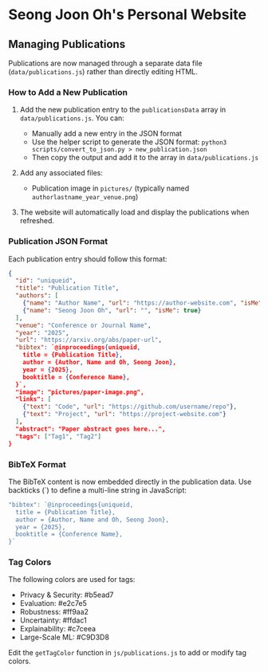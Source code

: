 # Seong Joon Oh's Personal Website

## Managing Publications

Publications are now managed through a separate data file (`data/publications.js`) rather than directly editing HTML.

### How to Add a New Publication

1. Add the new publication entry to the `publicationsData` array in `data/publications.js`. You can:
   - Manually add a new entry in the JSON format
   - Use the helper script to generate the JSON format: `python3 scripts/convert_to_json.py > new_publication.json`
   - Then copy the output and add it to the array in `data/publications.js`

2. Add any associated files:
   - Publication image in `pictures/` (typically named `authorlastname_year_venue.png`)

3. The website will automatically load and display the publications when refreshed.

### Publication JSON Format

Each publication entry should follow this format:

```json
{
  "id": "uniqueid",
  "title": "Publication Title",
  "authors": [
    {"name": "Author Name", "url": "https://author-website.com", "isMe": false},
    {"name": "Seong Joon Oh", "url": "", "isMe": true}
  ],
  "venue": "Conference or Journal Name",
  "year": "2025",
  "url": "https://arxiv.org/abs/paper-url",
  "bibtex": `@inproceedings{uniqueid,
    title = {Publication Title},
    author = {Author, Name and Oh, Seong Joon},
    year = {2025},
    booktitle = {Conference Name},
  }`,
  "image": "pictures/paper-image.png",
  "links": [
    {"text": "Code", "url": "https://github.com/username/repo"},
    {"text": "Project", "url": "https://project-website.com"}
  ],
  "abstract": "Paper abstract goes here...",
  "tags": ["Tag1", "Tag2"]
}
```

### BibTeX Format

The BibTeX content is now embedded directly in the publication data. Use backticks (`) to define a multi-line string in JavaScript:

```javascript
"bibtex": `@inproceedings{uniqueid,
  title = {Publication Title},
  author = {Author, Name and Oh, Seong Joon},
  year = {2025},
  booktitle = {Conference Name},
}`
```

### Tag Colors

The following colors are used for tags:
- Privacy & Security: #b5ead7
- Evaluation: #e2c7e5
- Robustness: #ff9aa2
- Uncertainty: #ffdac1
- Explainability: #c7ceea
- Large-Scale ML: #C9D3D8

Edit the `getTagColor` function in `js/publications.js` to add or modify tag colors. 